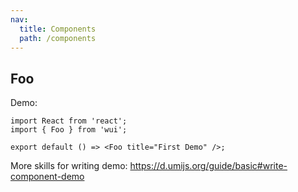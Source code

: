 ```yaml
---
nav:
  title: Components
  path: /components
---
```


## Foo

Demo:

```tsx
import React from 'react';
import { Foo } from 'wui';

export default () => <Foo title="First Demo" />;
```

More skills for writing demo: https://d.umijs.org/guide/basic#write-component-demo
